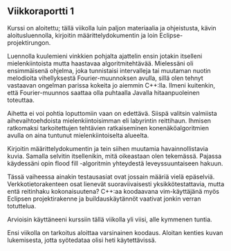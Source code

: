 ## Viikkoraportti 1

Kurssi on aloitettu; tällä viikolla luin paljon materiaalia ja ohjeistusta,
kävin aloitusluennolla, kirjoitin määrittelydokumentin ja loin Eclipse-
projektirungon.

Luennolla kuulemieni vinkkien pohjalta ajattelin ensin jotakin itselleni
mielenkiintoista mutta haastavaa algoritmitehtävää. Mielessäni oli ensimmäisenä
ohjelma, joka tunnistaisi intervalleja tai muutaman nuotin melodioita
vihellyksestä Fourier-muunnoksen avulla, sillä olen tehnyt vastaavan ongelman
parissa kokeita jo aiemmin C++:lla. Ilmeni kuitenkin, että Fourier-muunnos
saattaa olla puhtaalla Javalla hitaanpuoleinen toteuttaa.

Aihetta ei voi pohtia loputtomiin vaan on edettävä. Siispä valitsin valmiista
aihevaihtoehdoista mielenkiintoisimman eli labyrintin reittihaun. Ihmisen
ratkomaksi tarkoitettujen tehtävien ratkaiseminen konenäköalgoritmien avulla on
aina tuntunut mielenkiintoiselta alueelta.

Kirjoitin määrittelydokumentin ja
tein siihen muutamia havainnollistavia kuvia. Samalla selvitin itsellenikin,
mitä oikeastaan olen tekemässä. Pajassa käydessäni opin flood fill -algoritmin
yhteydestä leveyssuuntaiseen hakuun.

Tässä vaiheessa ainakin testausasiat ovat jossain määriä vielä epäselviä.
Verkkotietorakenteen osat lienevät suoraviivaisesti yksikkötestattavia, mutta
entä reitinhaku kokonaisuutena? C++:aa koodaavana vim-käyttäjänä myös Eclipsen
projektirakenne ja buildauskäytännöt vaativat jonkin verran totuttelua.

Arvioisin käyttäneeni kurssiin tällä viikolla yli viisi, alle kymmenen tuntia.

Ensi viikolla on tarkoitus aloittaa varsinainen koodaus. Aloitan kenties kuvan
lukemisesta, jotta syötedataa olisi heti käytettävissä.
